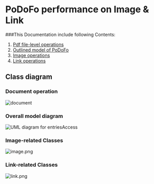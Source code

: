 PoDoFo performance on Image & Link
==================================

###This Documentation include following Contents:

1. [Pdf file-level operations](https://github.com/Universefei/podofomemo/blob/master/doc/Document.md)
2. [Outlined model of PoDoFo](https://github.com/Universefei/podofomemo/blob/master/doc/OutlineModel.md)
3. [Image operations](https://github.com/Universefei/podofomemo/blob/master/doc/image.md)
4. [Link operations](https://github.com/Universefei/podofomemo/blob/master/doc/link.md)

## Class diagram

### Document operation
![document](https://raw.github.com/Universefei/podofomemo/master/doc/feifigure/Document.png)

### Overall model diagram
![UML diagram for entriesAccess](https://raw.github.com/Universefei/podofomemo/master/doc/feifigure/EntriesAccess.png)

### Image-related Classes
![image.png](https://raw.github.com/Universefei/podofomemo/master/doc/feifigure/Image.png)

### Link-related Classes
![link.png](https://raw.github.com/Universefei/podofomemo/master/doc/feifigure/Link.png)


